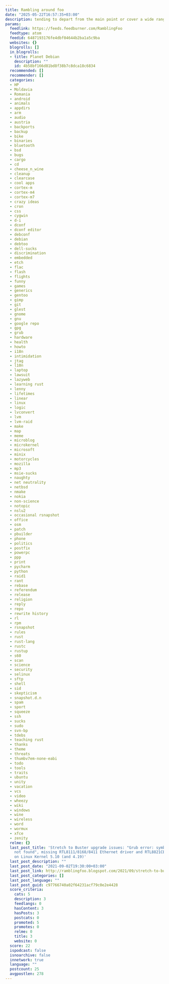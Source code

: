```yaml
---
title: Rambling around foo
date: "2025-05-22T16:57:35+03:00"
description: tending to depart from the main point or cover a wide range of subjects
params:
  feedlink: https://feeds.feedburner.com/RamblingFoo
  feedtype: atom
  feedid: 6487193176fe4dbf04644b2ba1a5c9ba
  websites: {}
  blogrolls: []
  in_blogrolls:
  - title: Planet Debian
    description: ""
    id: 4b58bf166d81bd8f38b7c8dca18c6834
  recommended: []
  recommender: []
  categories:
  - HP
  - Moldavia
  - Romania
  - android
  - animals
  - appdirs
  - arm
  - audio
  - austria
  - backports
  - backup
  - bike
  - binaries
  - bluetooth
  - bsd
  - bugs
  - cargo
  - cd
  - cheese_n_wine
  - cleanup
  - clearcase
  - cool apps
  - cortex-m
  - cortex-m4
  - cortex-m7
  - crazy ideas
  - cron
  - css
  - cygwin
  - d-i
  - dconf
  - dconf editor
  - debconf
  - debian
  - debtoo
  - dell-sucks
  - discrimination
  - embedded
  - etch
  - flac
  - flash
  - flights
  - funny
  - games
  - generics
  - gentoo
  - gimp
  - git
  - glest
  - gnome
  - gnu
  - google repo
  - gpg
  - grub
  - hardware
  - health
  - howto
  - i18n
  - intimidation
  - jtag
  - l10n
  - laptop
  - lawsuit
  - lazyweb
  - learning rust
  - lenny
  - lifetimes
  - linear
  - linux
  - logic
  - lvconvert
  - lvm
  - lvm-raid
  - make
  - map
  - meme
  - microblog
  - microkernel
  - microsoft
  - minix
  - motorcycles
  - mozilla
  - mp3
  - msie-sucks
  - naughty
  - net neutrality
  - netbsd
  - nmake
  - nokia
  - non-science
  - notopic
  - nslu2
  - occasional rsnapshot
  - office
  - osm
  - patch
  - pbuilder
  - phone
  - politics
  - postfix
  - powerpc
  - ppp
  - print
  - pycharm
  - python
  - raid1
  - rant
  - rebase
  - referendum
  - release
  - religion
  - reply
  - repo
  - rewrite history
  - rl
  - rpm
  - rsnapshot
  - rules
  - rust
  - rust-lang
  - rustc
  - rustup
  - s60
  - scan
  - science
  - security
  - selinux
  - sftp
  - shell
  - sid
  - skepticism
  - snapshot.d.n
  - spam
  - sport
  - squeeze
  - ssh
  - sucks
  - sudo
  - svn-bp
  - tdebs
  - teaching rust
  - thanks
  - theme
  - threats
  - thumbv7em-none-eabi
  - todo
  - tools
  - traits
  - ubuntu
  - unity
  - vacation
  - vcs
  - video
  - wheezy
  - wiki
  - windows
  - wine
  - wireless
  - word
  - wormux
  - xfce
  - zenity
  relme: {}
  last_post_title: 'Stretch to Buster upgrade issues: "Grub error: symbol ‘grub_is_lockdown’
    not found", missing RTL8111/8168/8411 Ethernet driver and RTL8821CE Wireless adapter
    on Linux Kernel 5.10 (and 4.19)'
  last_post_description: ""
  last_post_date: "2021-09-02T19:30:00+03:00"
  last_post_link: http://ramblingfoo.blogspot.com/2021/09/stretch-to-buster-upgrade-issues-grub.html
  last_post_categories: []
  last_post_language: ""
  last_post_guid: c97766740a02f64231acf79c0e2e4428
  score_criteria:
    cats: 5
    description: 3
    feedlangs: 0
    hasContent: 3
    hasPosts: 3
    postcats: 0
    promoted: 5
    promotes: 0
    relme: 0
    title: 3
    website: 0
  score: 22
  ispodcast: false
  isnoarchive: false
  innetwork: true
  language: ""
  postcount: 25
  avgpostlen: 278
---
```

